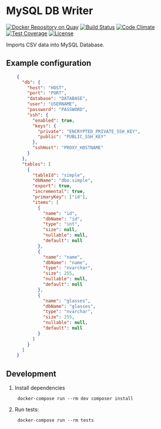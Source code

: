 # MySQL DB Writer

[![Docker Repository on Quay](https://quay.io/repository/keboola/db-writer-mysql/status "Docker Repository on Quay")](https://quay.io/repository/keboola/db-writer-mysql)
[![Build Status](https://travis-ci.org/keboola/db-writer-mysql.svg?branch=master)](https://travis-ci.org/keboola/db-writer-mysql)
[![Code Climate](https://codeclimate.com/github/keboola/db-writer-mysql/badges/gpa.svg)](https://codeclimate.com/github/keboola/db-writer-mysql)
[![Test Coverage](https://codeclimate.com/github/keboola/db-writer-mysql/badges/coverage.svg)](https://codeclimate.com/github/keboola/db-writer-mysql/coverage)
[![License](https://img.shields.io/badge/license-MIT-blue.svg)](https://github.com/keboola/db-writer-mysql/blob/master/LICENSE.md)

Imports CSV data into MySQL Database.

## Example configuration

```json
    {
      "db": {        
        "host": "HOST",
        "port": "PORT",
        "database": "DATABASE",
        "user": "USERNAME",
        "password": "PASSWORD",
        "ssh": {
          "enabled": true,
          "keys": {
            "private": "ENCRYPTED_PRIVATE_SSH_KEY",
            "public": "PUBLIC_SSH_KEY"
          },
          "sshHost": "PROXY_HOSTNAME"
        }
      },
      "tables": [
        {
          "tableId": "simple",
          "dbName": "dbo.simple",
          "export": true, 
          "incremental": true,
          "primaryKey": ["id"],
          "items": [
            {
              "name": "id",
              "dbName": "id",
              "type": "int",
              "size": null,
              "nullable": null,
              "default": null
            },
            {
              "name": "name",
              "dbName": "name",
              "type": "nvarchar",
              "size": 255,
              "nullable": null,
              "default": null
            },
            {
              "name": "glasses",
              "dbName": "glasses",
              "type": "nvarchar",
              "size": 255,
              "nullable": null,
              "default": null
            }
          ]                                
        }
      ]
    }
```

## Development

1. Install dependencies

        docker-compose run --rm dev composer install

2. Run tests:

        docker-compose run --rm tests
